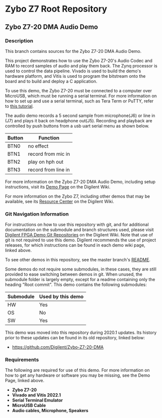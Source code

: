 # Zybo Z7 Root Repository

## Zybo Z7-20 DMA Audio Demo

### Description

This branch contains sources for the Zybo Z7-20 DMA Audio Demo.

This project demonstrates how to use the Zybo Z7-20's Audio Codec and RAM to record samples of audio and play them back. The Zynq processor is used to control the data pipeline. Vivado is used to build the demo's hardware platform, and Vitis is used to program the bitstream onto the board and to build and deploy a C application.

To use this demo, the Zybo Z7-20 must be connected to a computer over MicroUSB, which must be running a serial terminal. For more information on how to set up and use a serial terminal, such as Tera Term or PuTTY, refer to [this tutorial](https://reference.digilentinc.com/learn/programmable-logic/tutorials/tera-term).

The audio demo records a 5 second sample from microphone(J6) or line in (J7) and plays it back on headphone out(J5). Recording and playback are controlled by push buttons from a usb uart serial menu as shown below.

|  Button  | Function             |
| -------- | -------------------- |
|  BTN0    |  no effect           |
|  BTN1    |  record from mic in  |
|  BTN2    |  play on hph out     |
|  BTN3    |  record from line in |

For more information on the Zybo Z7-20 DMA Audio Demo, including setup instructions, visit its [Demo Page](https://reference.digilentinc.com/reference/programmable-logic/zybo-z7/demos/dma-audio) on the Digilent Wiki.

For more information on the Zybo Z7, including other demos that may be available, see its [Resource Center](https://reference.digilentinc.com/reference/programmable-logic/zybo-z7/start) on the Digilent Wiki.

### Git Navigation Information

For instructions on how to use this repository with git, and for additional documentation on the submodule and branch structures used, please visit [Digilent FPGA Demo Git Repositories](https://reference.digilentinc.com/reference/programmable-logic/documents/git) on the Digilent Wiki. Note that use of git is not required to use this demo. Digilent recommends the use of project releases, for which instructions can be found in each demo wiki page, linked above.

To see other demos in this repository, see the master branch's [README](https://github.com/Digilent/Zybo-Z7).

Some demos do not require some submodules, in these cases, they are still provided to ease switching between demos in git. When unused, the submodule folder is largely empty, except for a readme containing only the heading "Root commit". This demo contains the following submodules:

| Submodule | Used by this demo |
|-----------|-------------------|
| HW        | Yes               |
| OS        | No                |
| SW        | Yes               |

This demo was moved into this repository during 2020.1 updates. Its history prior to these updates can be found in its old repository, linked below:
* https://github.com/Digilent/Zybo-Z7-20-DMA

### Requirements

The following are required for use of this demo. For more information on how to get any hardware or software you may be missing, see the Demo Page, linked above.

* **Zybo Z7-20**
* **Vivado and Vitis 2022.1**
* **Serial Terminal Emulator**
* **MicroUSB Cable**
* **Audio cables, Microphone, Speakers**
